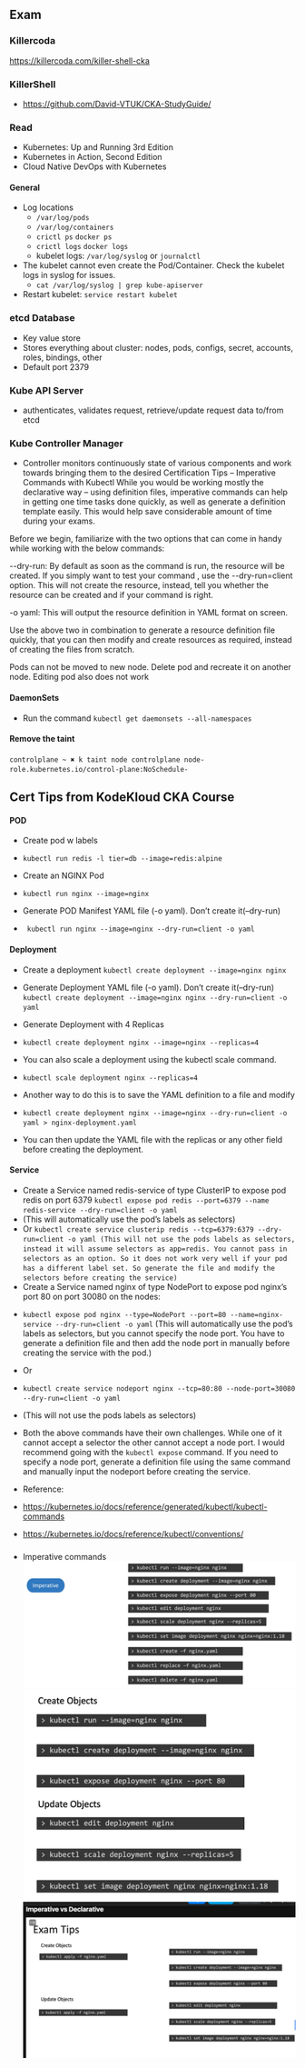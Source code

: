 ## Exam 

### Killercoda
https://killercoda.com/killer-shell-cka

### KillerShell
- https://github.com/David-VTUK/CKA-StudyGuide/

### Read
- Kubernetes: Up and Running 3rd Edition
- Kubernetes in Action, Second Edition
- Cloud Native DevOps with Kubernetes


#### General 
- Log locations 
  - `/var/log/pods`
  - `/var/log/containers`
  - `crictl ps`  `docker ps`
  - `crictl logs` `docker logs`
  - kubelet logs: `/var/log/syslog` or `journalctl`
- The kubelet cannot even create the Pod/Container. Check the kubelet logs in syslog for issues. 
  - ``cat /var/log/syslog | grep kube-apiserver``
- Restart kubelet: `service restart kubelet`

### etcd Database
- Key value store
- Stores everything about cluster: nodes, pods, configs, secret, accounts, roles, bindings, other
- Default port 2379
### Kube API Server
- authenticates, validates request, retrieve/update request data to/from etcd

### Kube Controller Manager
- Controller monitors  continuously state of various components and work towards bringing them to the desired 
Certification Tips – Imperative Commands with Kubectl
While you would be working mostly the declarative way – using definition files, imperative commands can help in getting one time tasks done quickly, as well as generate a definition template easily. This would help save considerable amount of time during your exams.

Before we begin, familiarize with the two options that can come in handy while working with the below commands:

--dry-run: By default as soon as the command is run, the resource will be created. If you simply want to test your command , use the --dry-run=client option. This will not create the resource, instead, tell you whether the resource can be created and if your command is right.

-o yaml: This will output the resource definition in YAML format on screen.

Use the above two in combination to generate a resource definition file quickly, that you can then modify and create resources as required, instead of creating the files from scratch.


Pods can not be moved to new node. Delete pod and recreate it on another node.
Editing pod also does not work

#### DaemonSets 
- Run the command `kubectl get daemonsets --all-namespaces`


#### Remove the taint
`controlplane ~ ✖ k taint node controlplane node-role.kubernetes.io/control-plane:NoSchedule-`

## Cert Tips from KodeKloud CKA Course 
#### POD

* Create pod w labels 
- `kubectl run redis -l tier=db --image=redis:alpine`

* Create an NGINX Pod
- `kubectl run nginx --image=nginx`

* Generate POD Manifest YAML file (-o yaml). Don’t create it(–dry-run)
- ` kubectl run nginx --image=nginx --dry-run=client -o yaml`

#### Deployment
* Create a deployment
 `kubectl create deployment --image=nginx nginx`

* Generate Deployment YAML file (-o yaml). Don’t create it(–dry-run)
 `kubectl create deployment --image=nginx nginx --dry-run=client -o yaml`

* Generate Deployment with 4 Replicas

* `kubectl create deployment nginx --image=nginx --replicas=4`

* You can also scale a deployment using the kubectl scale command.

* `kubectl scale deployment nginx --replicas=4`

* Another way to do this is to save the YAML definition to a file and modify

* `kubectl create deployment nginx --image=nginx --dry-run=client -o yaml > nginx-deployment.yaml`

* You can then update the YAML file with the replicas or any other field before creating the deployment.

#### Service
* Create a Service named redis-service of type ClusterIP to expose pod redis on port 6379
 `kubectl expose pod redis --port=6379 --name redis-service --dry-run=client -o yaml`
* (This will automatically use the pod’s labels as selectors)
* Or
 `kubectl create service clusterip redis --tcp=6379:6379 --dry-run=client -o yaml (This will not use the pods labels as selectors, instead it will assume selectors as app=redis. You cannot pass in selectors as an option. So it does not work very well if your pod has a different label set. So generate the file and modify the selectors before creating the service)`
* Create a Service named nginx of type NodePort to expose pod nginx’s port 80 on port 30080 on the nodes:
- `kubectl expose pod nginx --type=NodePort --port=80 --name=nginx-service --dry-run=client -o yaml`
(This will automatically use the pod’s labels as selectors, but you cannot specify the node port. You have to generate a definition file and then add the node port in manually before creating the service with the pod.)
* Or
- `kubectl create service nodeport nginx --tcp=80:80 --node-port=30080 --dry-run=client -o yaml`

* (This will not use the pods labels as selectors)

* Both the above commands have their own challenges. While one of it cannot accept a selector the other cannot accept a node port. I would recommend going with the `kubectl expose` command. If you need to specify a node port, generate a definition file using the same command and manually input the nodeport before creating the service.

* Reference:
* https://kubernetes.io/docs/reference/generated/kubectl/kubectl-commands

* https://kubernetes.io/docs/reference/kubectl/conventions/

### 
- Imperative commands
![img.png](./images/img.png)
![img_1.png](./images/img_1.png)
![img_2.png](./images/img_2.png)